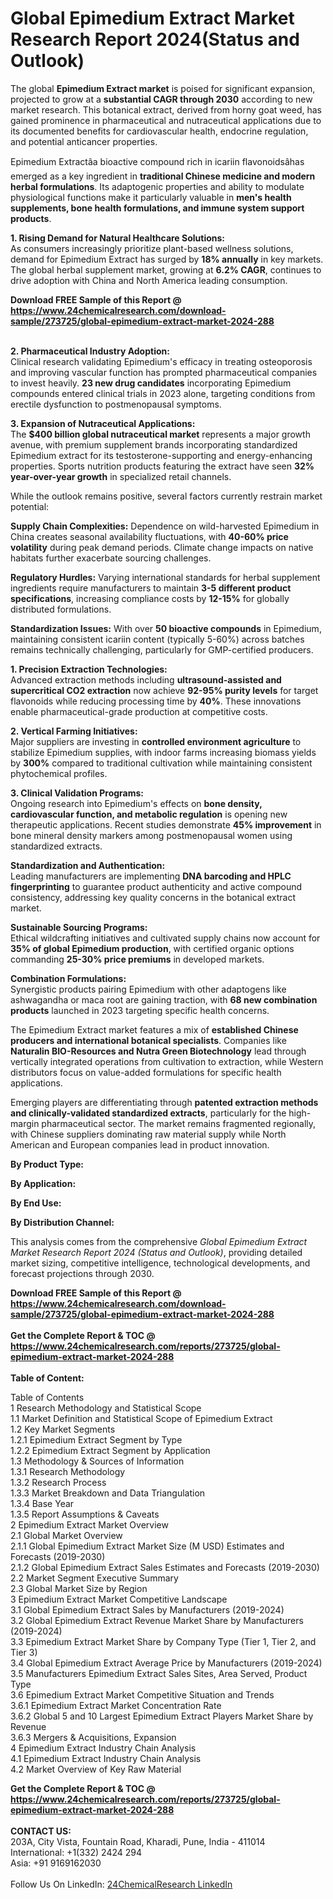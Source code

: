 <h1>Global Epimedium Extract Market Research Report 2024(Status and Outlook)</h1><p>The global <strong>Epimedium Extract market</strong> is poised for significant expansion, projected to grow at a <strong>substantial CAGR through 2030</strong> according to new market research. This botanical extract, derived from horny goat weed, has gained prominence in pharmaceutical and nutraceutical applications due to its documented benefits for cardiovascular health, endocrine regulation, and potential anticancer properties.</p><p>Epimedium Extractâa bioactive compound rich in icariin flavonoidsâhas emerged as a key ingredient in <strong>traditional Chinese medicine and modern herbal formulations</strong>. Its adaptogenic properties and ability to modulate physiological functions make it particularly valuable in <strong>men's health supplements, bone health formulations, and immune system support products</strong>.</p><p><strong>1. Rising Demand for Natural Healthcare Solutions:</strong><br>
As consumers increasingly prioritize plant-based wellness solutions, demand for Epimedium Extract has surged by <strong>18% annually</strong> in key markets. The global herbal supplement market, growing at <strong>6.2% CAGR</strong>, continues to drive adoption with China and North America leading consumption.</p><div><b>Download FREE Sample of this Report @ 
            <a href="https://www.24chemicalresearch.com/download-sample/273725/global-epimedium-extract-market-2024-288">
            https://www.24chemicalresearch.com/download-sample/273725/global-epimedium-extract-market-2024-288</a></b></div><br><p><strong>2. Pharmaceutical Industry Adoption:</strong><br>
Clinical research validating Epimedium's efficacy in treating osteoporosis and improving vascular function has prompted pharmaceutical companies to invest heavily. <strong>23 new drug candidates</strong> incorporating Epimedium compounds entered clinical trials in 2023 alone, targeting conditions from erectile dysfunction to postmenopausal symptoms.</p><p><strong>3. Expansion of Nutraceutical Applications:</strong><br>
The <strong>$400 billion global nutraceutical market</strong> represents a major growth avenue, with premium supplement brands incorporating standardized Epimedium extract for its testosterone-supporting and energy-enhancing properties. Sports nutrition products featuring the extract have seen <strong>32% year-over-year growth</strong> in specialized retail channels.</p><p>While the outlook remains positive, several factors currently restrain market potential:</p><p><strong>Supply Chain Complexities:</strong> Dependence on wild-harvested Epimedium in China creates seasonal availability fluctuations, with <strong>40-60% price volatility</strong> during peak demand periods. Climate change impacts on native habitats further exacerbate sourcing challenges.</p><p><strong>Regulatory Hurdles:</strong> Varying international standards for herbal supplement ingredients require manufacturers to maintain <strong>3-5 different product specifications</strong>, increasing compliance costs by <strong>12-15%</strong> for globally distributed formulations.</p><p><strong>Standardization Issues:</strong> With over <strong>50 bioactive compounds</strong> in Epimedium, maintaining consistent icariin content (typically 5-60%) across batches remains technically challenging, particularly for GMP-certified producers.</p><p><strong>1. Precision Extraction Technologies:</strong><br>
Advanced extraction methods including <strong>ultrasound-assisted and supercritical CO2 extraction</strong> now achieve <strong>92-95% purity levels</strong> for target flavonoids while reducing processing time by <strong>40%</strong>. These innovations enable pharmaceutical-grade production at competitive costs.</p><p><strong>2. Vertical Farming Initiatives:</strong><br>
Major suppliers are investing in <strong>controlled environment agriculture</strong> to stabilize Epimedium supplies, with indoor farms increasing biomass yields by <strong>300%</strong> compared to traditional cultivation while maintaining consistent phytochemical profiles.</p><p><strong>3. Clinical Validation Programs:</strong><br>
Ongoing research into Epimedium's effects on <strong>bone density, cardiovascular function, and metabolic regulation</strong> is opening new therapeutic applications. Recent studies demonstrate <strong>45% improvement</strong> in bone mineral density markers among postmenopausal women using standardized extracts.</p><p><strong>Standardization and Authentication:</strong><br>
    Leading manufacturers are implementing <strong>DNA barcoding and HPLC fingerprinting</strong> to guarantee product authenticity and active compound consistency, addressing key quality concerns in the botanical extract market.</p><p><strong>Sustainable Sourcing Programs:</strong><br>
    Ethical wildcrafting initiatives and cultivated supply chains now account for <strong>35% of global Epimedium production</strong>, with certified organic options commanding <strong>25-30% price premiums</strong> in developed markets.</p><p><strong>Combination Formulations:</strong><br>
    Synergistic products pairing Epimedium with other adaptogens like ashwagandha or maca root are gaining traction, with <strong>68 new combination products</strong> launched in 2023 targeting specific health concerns.</p><p>The Epimedium Extract market features a mix of <strong>established Chinese producers and international botanical specialists</strong>. Companies like <strong>Naturalin BIO-Resources and Nutra Green Biotechnology</strong> lead through vertically integrated operations from cultivation to extraction, while Western distributors focus on value-added formulations for specific health applications.</p><p>Emerging players are differentiating through <strong>patented extraction methods and clinically-validated standardized extracts</strong>, particularly for the high-margin pharmaceutical sector. The market remains fragmented regionally, with Chinese suppliers dominating raw material supply while North American and European companies lead in product innovation.</p><p><strong>By Product Type:</strong></p><p><strong>By Application:</strong></p><p><strong>By End Use:</strong></p><p><strong>By Distribution Channel:</strong></p><p>This analysis comes from the comprehensive <em>Global Epimedium Extract Market Research Report 2024 (Status and Outlook)</em>, providing detailed market sizing, competitive intelligence, technological developments, and forecast projections through 2030.</p><div><b>Download FREE Sample of this Report @ 
            <a href="https://www.24chemicalresearch.com/download-sample/273725/global-epimedium-extract-market-2024-288">
            https://www.24chemicalresearch.com/download-sample/273725/global-epimedium-extract-market-2024-288</a></b></div><br><div><b>Get the Complete Report & TOC @ 
            <a href="https://www.24chemicalresearch.com/reports/273725/global-epimedium-extract-market-2024-288">
            https://www.24chemicalresearch.com/reports/273725/global-epimedium-extract-market-2024-288</a></b></div><br>
            <b>Table of Content:</b><p>Table of Contents<br />
1 Research Methodology and Statistical Scope<br />
1.1 Market Definition and Statistical Scope of Epimedium Extract<br />
1.2 Key Market Segments<br />
1.2.1 Epimedium Extract Segment by Type<br />
1.2.2 Epimedium Extract Segment by Application<br />
1.3 Methodology & Sources of Information<br />
1.3.1 Research Methodology<br />
1.3.2 Research Process<br />
1.3.3 Market Breakdown and Data Triangulation<br />
1.3.4 Base Year<br />
1.3.5 Report Assumptions & Caveats<br />
2 Epimedium Extract Market Overview<br />
2.1 Global Market Overview<br />
2.1.1 Global Epimedium Extract Market Size (M USD) Estimates and Forecasts (2019-2030)<br />
2.1.2 Global Epimedium Extract Sales Estimates and Forecasts (2019-2030)<br />
2.2 Market Segment Executive Summary<br />
2.3 Global Market Size by Region<br />
3 Epimedium Extract Market Competitive Landscape<br />
3.1 Global Epimedium Extract Sales by Manufacturers (2019-2024)<br />
3.2 Global Epimedium Extract Revenue Market Share by Manufacturers (2019-2024)<br />
3.3 Epimedium Extract Market Share by Company Type (Tier 1, Tier 2, and Tier 3)<br />
3.4 Global Epimedium Extract Average Price by Manufacturers (2019-2024)<br />
3.5 Manufacturers Epimedium Extract Sales Sites, Area Served, Product Type<br />
3.6 Epimedium Extract Market Competitive Situation and Trends<br />
3.6.1 Epimedium Extract Market Concentration Rate<br />
3.6.2 Global 5 and 10 Largest Epimedium Extract Players Market Share by Revenue<br />
3.6.3 Mergers & Acquisitions, Expansion<br />
4 Epimedium Extract Industry Chain Analysis<br />
4.1 Epimedium Extract Industry Chain Analysis<br />
4.2 Market Overview of Key Raw Material</p><div><b>Get the Complete Report & TOC @ 
            <a href="https://www.24chemicalresearch.com/reports/273725/global-epimedium-extract-market-2024-288">
            https://www.24chemicalresearch.com/reports/273725/global-epimedium-extract-market-2024-288</a></b></div><br><b>CONTACT US:</b><br>
            203A, City Vista, Fountain Road, Kharadi, Pune, India - 411014<br>
            International: +1(332) 2424 294<br>
            Asia: +91 9169162030 <br><br>
            Follow Us On LinkedIn: <a href="https://www.linkedin.com/company/24chemicalresearch/">24ChemicalResearch LinkedIn</a>